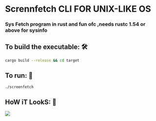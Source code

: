 # Scrennfetch CLI FOR UNIX-LIKE OS  

### Sys Fetch program in rust and fun ofc ,needs rustc 1.54 or above for sysinfo
## To build the executable: 🛠️
```bash
cargo build --release && cd target 
```
## To run: 🏃
```bash
./screenfetch
```

## HoW iT LookS: 👀  
![](s.png)


